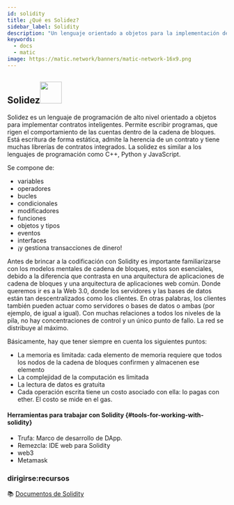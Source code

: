 ```yaml
---
id: solidity
title: ¿Qué es Solidez?
sidebar_label: Solidity
description: "Un lenguaje orientado a objetos para la implementación de contratos inteligentes."
keywords:
  - docs
  - matic
image: https://matic.network/banners/matic-network-16x9.png
---
```


## Solidez<img src = 'https://solidity.readthedocs.io/en/v0.6.11/_images/logo.svg' width='50'/>
Solidez es un lenguaje de programación de alto nivel orientado a objetos para implementar contratos inteligentes. Permite escribir programas, que rigen el comportamiento de las cuentas dentro de la cadena de bloques. Está escritura de forma estática, admite la herencia de un contrato y tiene muchas librerías de contratos integrados. La solidez es similar a los lenguajes de programación como C++, Python y JavaScript.

Se compone de:
- variables
- operadores
- bucles
- condicionales
- modificadores
- funciones
- objetos y tipos
- eventos
- interfaces
- ¡y gestiona transacciones de dinero!

Antes de brincar a la codificación con Solidity es importante familiarizarse con los modelos mentales de cadena de bloques, estos son esenciales, debido a la diferencia que contrasta en una arquitectura de aplicaciones de cadena de bloques y una arquitectura de aplicaciones web común. Donde queremos ir es a la Web 3.0, donde los servidores y las bases de datos están tan descentralizados como los clientes. En otras palabras, los clientes también pueden actuar como servidores o bases de datos o ambas (por ejemplo, de igual a igual). Con muchas relaciones a todos los niveles de la pila, no hay concentraciones de control y un único punto de fallo. La red se distribuye al máximo.

Básicamente, hay que tener siempre en cuenta los siguientes puntos:

- La memoria es limitada: cada elemento de memoria requiere que todos los nodos de la cadena de bloques confirmen y almacenen ese elemento
- La complejidad de la computación es limitada
- La lectura de datos es gratuita
- Cada operación escrita tiene un costo asociado con ella: lo pagas con ether. El costo se mide en el gas.

#### Herramientas para trabajar con Solidity {#tools-for-working-with-solidity}
- Trufa: Marco de desarrollo de DApp.
- Remezcla: IDE web para Solidity
- web3
- Metamask
### **dirigirse:recursos**

:books: [Documentos de Solidity](https://solidity.readthedocs.io/)
